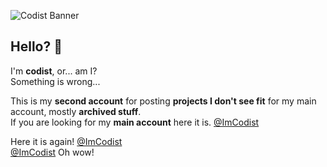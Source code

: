 ![Codist Banner](https://user-images.githubusercontent.com/121601871/210121944-fda25476-ef4d-4800-8567-bcd6c2066277.png)

## Hello? 👋
I'm  **codist**, or... am I?<br>
Something is wrong...<br>

This is my **second account** for posting **projects I don't see fit** for my main account, mostly **archived stuff**.<br>
If you are looking for my **main account** here it is. [@ImCodist](https://github.com/ImCodist)<br>


Here it is again! [@ImCodist](https://github.com/ImCodist)<br>
[@ImCodist](https://github.com/ImCodist) Oh wow!

